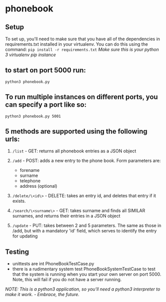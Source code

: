# phonebook
## Setup
To set up, you'll need to make sure that you have all of the dependencies in requirements.txt installed in your virtualenv. 
You can do this using the command:
`pip install -r requirements.txt`
*Make sure this is your python 3 virtualenv pip instance*
## to start on port 5000 run:
`python3 phonebook.py`
## To run multiple instances on different ports, you can specify a port like so:
`python3 phonebook.py 5001`

## 5 methods are supported using the following urls:
1. `/list` - GET: returns all phonebook entries as a JSON object

2. `/add` - POST: adds a new entry to the phone book. Form parameters are:
    - forename
    - surname
    - telephone
    - address (optional)

3. `/delete/\<id\>` - DELETE: takes an entry id, and deletes that entry if it exists.

4. `/search/\<surname\>` - GET: takes surname and finds all SIMILAR surnames, and returns their entries in a JSON object

5. `/update` - PUT: takes between 2 and 5 parameters. The same as those in /add, but with a mandatory 'id' field, which 
serves to identify the entry for updating


## Testing
- unittests are int PhoneBookTestCase.py
- there is a rudimentary system test PhoneBookSystemTestCase  to test that the system is running when you start 
your own server on port 5000. Note, this will fail if you do not have a server running.

*NOTE: This is a python3 application, so you'll need a python3 interpreter to make it work. - Embrace, the future.*
